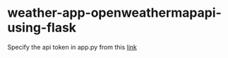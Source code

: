 # weather-app-openweathermapapi-using-flask

Specify the api token in app.py from this [link](https://openweathermap.org/api)

